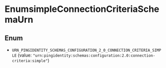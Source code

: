 

# EnumsimpleConnectionCriteriaSchemaUrn

## Enum


* `URN_PINGIDENTITY_SCHEMAS_CONFIGURATION_2_0_CONNECTION_CRITERIA_SIMPLE` (value: `"urn:pingidentity:schemas:configuration:2.0:connection-criteria:simple"`)



